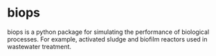 # biops

biops is a python package for simulating the performance of biological processes. For example, activated sludge and biofilm reactors used in wastewater treatment.